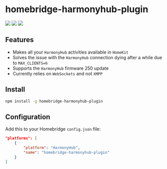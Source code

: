 # homebridge-harmonyhub-plugin

[![](https://img.shields.io/badge/contact-@thematerik-blue.svg?style=flat-square)](http://twitter.com/thematerik)
[![](https://img.shields.io/npm/v/homebridge-harmonyhub-plugin.svg?style=flat-square)](https://www.npmjs.com/package/homebridge-harmonyhub-plugin)
[![](https://img.shields.io/npm/dm/homebridge-harmonyhub-plugin.svg?style=flat-square)](https://www.npmjs.com/package/homebridge-harmonyhub-plugin)

## Features

* Makes all your `HarmonyHub` activities available in `HomeKit`
* Solves the issue with the `HarmonyHub` connection dying after a while due to `MAX_CLIENTS=6`
* Supports the `HarmonyHub` firmware 250 update
* Currently relies on `WebSockets` and not `XMPP`

## Install

```sh
npm install -g homebridge-harmonyhub-plugin
```

## Configuration

Add this to your Homebridge `config.json` file:

```json
"platforms": [
    {
        "platform": "HarmonyHub",
        "name": "homebridge-harmonyhub-plugin"
    }
]
```

